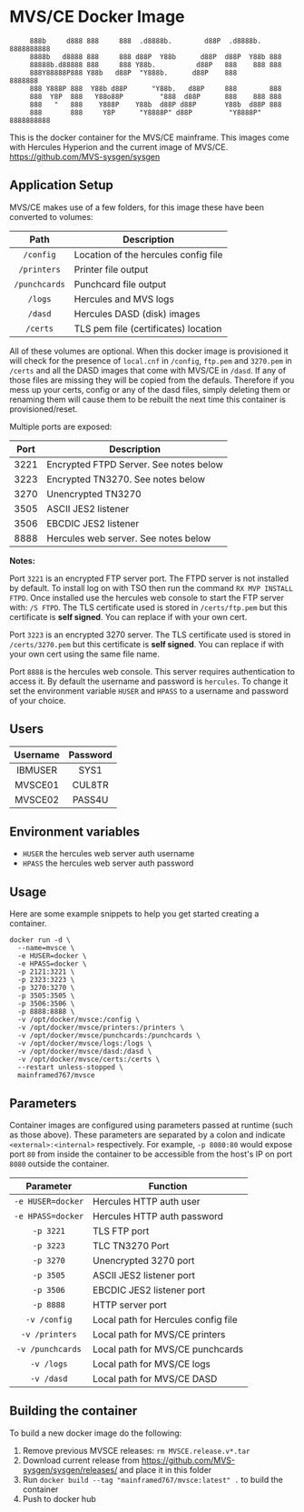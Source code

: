 # MVS/CE Docker Image

```
     888b     d888 888     888  .d8888b.        d88P  .d8888b.  8888888888
     8888b   d8888 888     888 d88P  Y88b      d88P  d88P  Y88b 888
     88888b.d88888 888     888 Y88b.          d88P   888    888 888
     888Y88888P888 Y88b   d88P  "Y888b.      d88P    888        8888888
     888 Y888P 888  Y88b d88P      "Y88b.   d88P     888        888
     888  Y8P  888   Y88o88P         "888  d88P      888    888 888
     888   "   888    Y888P    Y88b  d88P d88P       Y88b  d88P 888
     888       888     Y8P      "Y8888P" d88P         "Y8888P"  8888888888
```

This is the docker container for the MVS/CE mainframe. 
This images come with Hercules Hyperion and the current image of MVS/CE. https://github.com/MVS-sysgen/sysgen

## Application Setup

MVS/CE makes use of a few folders, for this image these have been converted to volumes:

| Path          | Description                          |
|:-------------:|--------------------------------------|
| `/config`     | Location of the hercules config file |
| `/printers`   | Printer file output                  |
| `/punchcards` | Punchcard file output                |
| `/logs`       | Hercules and MVS logs                |
| `/dasd`       | Hercules DASD (disk) images          |
| `/certs`      | TLS pem file (certificates) location |

All of these volumes are optional. When this docker image is provisioned it
will check for the presence of `local.cnf` in `/config`, `ftp.pem` and `3270.pem`
in `/certs` and all the DASD images that come with MVS/CE in `/dasd`. If any of
those files are missing they will be copied from the defauls. Therefore if you
mess up your certs, config or any of the dasd files, simply deleting them or
renaming them will cause them to be rebuilt the next time this container
is provisioned/reset.

Multiple ports are exposed:

| Port | Description                            |
|:----:|----------------------------------------|
| 3221 | Encrypted FTPD Server. See notes below |
| 3223 | Encrypted TN3270. See notes below      |
| 3270 | Unencrypted TN3270                     |
| 3505 | ASCII JES2 listener                    |
| 3506 | EBCDIC JES2 listener                   |
| 8888 | Hercules web server. See notes below   |


**Notes:**

Port `3221` is an encrypted FTP server port. The FTPD server is not installed by
default. To install log on with TSO then run the command `RX MVP INSTALL FTPD`.
Once installed use the hercules web console to start the FTP server with: `/S FTPD`.
The TLS certificate used is stored in `/certs/ftp.pem` but this certificate is 
**self signed**. You can replace if with your own cert.

Port `3223` is an encrypted 3270 server. The TLS certificate used is stored in
`/certs/3270.pem` but this certificate is **self signed**. You can replace if
with your own cert using the same file name.

Port `8888` is the hercules web console. This server requires authentication
to access it. By default the username and password is `hercules`. To change it
set the environment variable `HUSER` and `HPASS` to a username and password of
your choice.

## Users

| Username  | Password |
|:---------:|:--------:|
| IBMUSER   | SYS1     |
| MVSCE01   | CUL8TR   |
| MVSCE02   | PASS4U   |

## Environment variables

* `HUSER` the hercules web server auth username
* `HPASS` the hercules web server auth password

## Usage

Here are some example snippets to help you get started creating a container.

```
docker run -d \
  --name=mvsce \
  -e HUSER=docker \
  -e HPASS=docker \
  -p 2121:3221 \
  -p 2323:3223 \
  -p 3270:3270 \
  -p 3505:3505 \
  -p 3506:3506 \
  -p 8888:8888 \
  -v /opt/docker/mvsce:/config \
  -v /opt/docker/mvsce/printers:/printers \
  -v /opt/docker/mvsce/punchcards:/punchcards \
  -v /opt/docker/mvsce/logs:/logs \
  -v /opt/docker/mvsce/dasd:/dasd \
  -v /opt/docker/mvsce/certs:/certs \
  --restart unless-stopped \
  mainframed767/mvsce
```

## Parameters

Container images are configured using parameters passed at runtime (such as
those above). These parameters are separated by a colon and indicate 
`<external>:<internal>` respectively. For example, `-p 8080:80` would expose
port `80` from inside the container to be accessible from the host's IP on port
`8080` outside the container.


| Parameter         | Function                             |
|:-----------------:|--------------------------------------|
| `-e HUSER=docker` | Hercules HTTP auth user              |
| `-e HPASS=docker` | Hercules HTTP auth password          |
| `-p 3221`           | TLS FTP port                         | 
| `-p 3223`           | TLC TN3270 Port                      |
| `-p 3270`         | Unencrypted 3270 port                |
| `-p 3505`         | ASCII JES2 listener port             |
| `-p 3506`         | EBCDIC JES2 listener port            |
| `-p 8888`         | HTTP server port                     |
| `-v /config`      | Local path for Hercules config file  |
| `-v /printers`    | Local path for MVS/CE printers       |
| `-v /punchcards`  | Local path for MVS/CE punchcards     |
| `-v /logs`        | Local path for MVS/CE logs           |
| `-v /dasd`        | Local path for MVS/CE DASD           |


## Building the container

To build a new docker image do the following:

1) Remove previous MVSCE releases: `rm MVSCE.release.v*.tar`
2) Download current release from https://github.com/MVS-sysgen/sysgen/releases/ and place it in this folder
3) Run `docker build --tag "mainframed767/mvsce:latest" .` to build the container
4) Push to docker hub